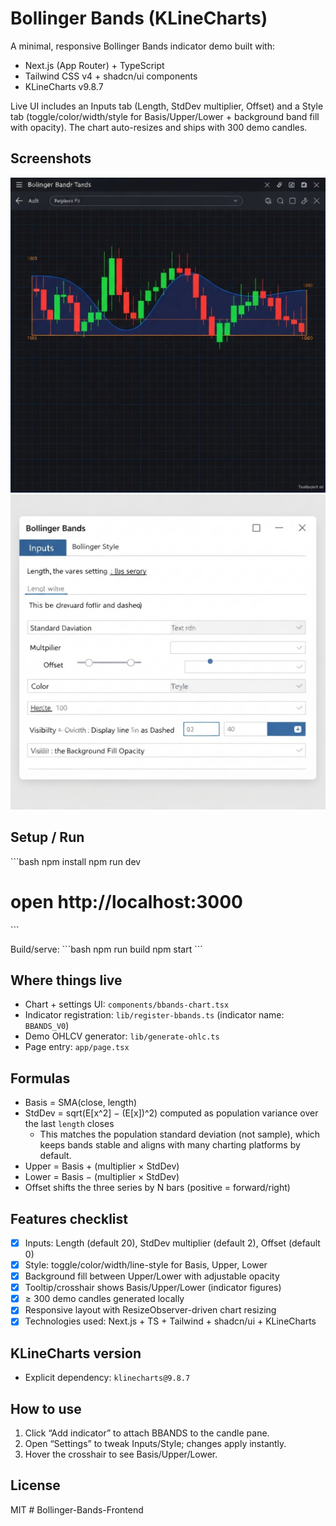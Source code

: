 # Bollinger Bands (KLineCharts)

A minimal, responsive Bollinger Bands indicator demo built with:
- Next.js (App Router) + TypeScript
- Tailwind CSS v4 + shadcn/ui components
- KLineCharts v9.8.7

Live UI includes an Inputs tab (Length, StdDev multiplier, Offset) and a Style tab (toggle/color/width/style for Basis/Upper/Lower + background band fill with opacity). The chart auto-resizes and ships with 300 demo candles.

## Screenshots

![Bollinger Bands on KLineCharts](public/screenshots/bbands-chart.png)
![Settings dialog (Inputs + Style)](public/screenshots/bbands-settings.png)

## Setup / Run

\`\`\`bash
npm install
npm run dev
# open http://localhost:3000
\`\`\`

Build/serve:
\`\`\`bash
npm run build
npm start
\`\`\`

## Where things live

- Chart + settings UI: `components/bbands-chart.tsx`
- Indicator registration: `lib/register-bbands.ts` (indicator name: `BBANDS_V0`)
- Demo OHLCV generator: `lib/generate-ohlc.ts`
- Page entry: `app/page.tsx`

## Formulas

- Basis = SMA(close, length)
- StdDev = sqrt(E[x^2] − (E[x])^2) computed as population variance over the last `length` closes
  - This matches the population standard deviation (not sample), which keeps bands stable and aligns with many charting platforms by default.
- Upper = Basis + (multiplier × StdDev)
- Lower = Basis − (multiplier × StdDev)
- Offset shifts the three series by N bars (positive = forward/right)

## Features checklist

- [x] Inputs: Length (default 20), StdDev multiplier (default 2), Offset (default 0)
- [x] Style: toggle/color/width/line-style for Basis, Upper, Lower
- [x] Background fill between Upper/Lower with adjustable opacity
- [x] Tooltip/crosshair shows Basis/Upper/Lower (indicator figures)
- [x] ≥ 300 demo candles generated locally
- [x] Responsive layout with ResizeObserver-driven chart resizing
- [x] Technologies used: Next.js + TS + Tailwind + shadcn/ui + KLineCharts

## KLineCharts version

- Explicit dependency: `klinecharts@9.8.7`

## How to use

1) Click “Add indicator” to attach BBANDS to the candle pane.  
2) Open “Settings” to tweak Inputs/Style; changes apply instantly.  
3) Hover the crosshair to see Basis/Upper/Lower.

## License

MIT
#   B o l l i n g e r - B a n d s - F r o n t e n d 
 
 
